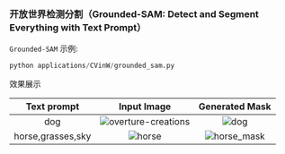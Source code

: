 

### 开放世界检测分割（Grounded-SAM: Detect and Segment Everything with Text Prompt）

`Grounded-SAM` 示例:

```python
python applications/CVinW/grounded_sam.py
```

效果展示

<div align="center">

| Text prompt | Input Image | Generated Mask |
|:----:|:----:|:----:|
| dog | ![overture-creations](https://github.com/LokeZhou/PaddleMIX/assets/13300429/fe13b5f6-e773-41c2-9660-3b2747575fc1) | ![dog](https://github.com/LokeZhou/PaddleMIX/assets/13300429/f472cbd9-7b68-4699-888c-d4ea87fa8256) |
| horse,grasses,sky | ![horse](https://github.com/LokeZhou/PaddleMIX/assets/13300429/cae06f3c-a0e3-46cb-8231-6e9eae58bc2b) | ![horse_mask](https://github.com/LokeZhou/PaddleMIX/assets/13300429/3e5e14b9-1089-43d5-8775-1fe678f104b1) |
</div>
